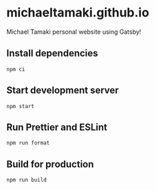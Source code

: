 # michaeltamaki.github.io

Michael Tamaki personal website using Gatsby!

## Install dependencies

```
npm ci
```

## Start development server

```
npm start
```

## Run Prettier and ESLint

```
npm run format
```

## Build for production

```
npm run build
```
